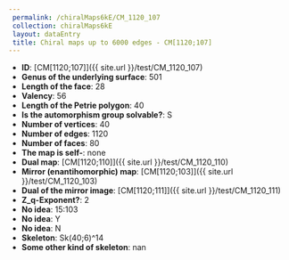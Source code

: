 ```yaml
--- 
 permalink: /chiralMaps6kE/CM_1120_107 
 collection: chiralMaps6kE
 layout: dataEntry
 title: Chiral maps up to 6000 edges - CM[1120;107]
---
```


- **ID**: [CM[1120;107]]({{ site.url }}/test/CM_1120_107)
- **Genus of the underlying surface**: 501
- **Length of the face**: 28
- **Valency**: 56
- **Length of the Petrie polygon**: 40
- **Is the automorphism group solvable?**: S
- **Number of vertices**: 40
- **Number of edges**: 1120
- **Number of faces**: 80
- **The map is self-**: none
- **Dual map**: [CM[1120;110]]({{ site.url }}/test/CM_1120_110)
- **Mirror (enantihomorphic) map**: [CM[1120;103]]({{ site.url }}/test/CM_1120_103)
- **Dual of the mirror image**: [CM[1120;111]]({{ site.url }}/test/CM_1120_111)
- **Z_q-Exponent?**: 2
- **No idea**:  15:103
- **No idea**: Y
- **No idea**: N
- **Skeleton**: Sk(40;6)^14
- **Some other kind of skeleton**: nan
